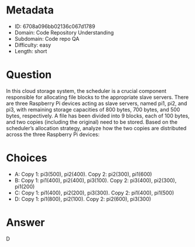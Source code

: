 # Metadata

- ID: 6708a096bb02136c067d1789
- Domain: Code Repository Understanding
- Subdomain: Code repo QA
- Difficulty: easy
- Length: short

# Question

In this cloud storage system, the scheduler is a crucial component responsible for allocating file blocks to the appropriate slave servers. There are three Raspberry Pi devices acting as slave servers, named pi1, pi2, and pi3, with remaining storage capacities of 800 bytes, 700 bytes, and 500 bytes, respectively. A file has been divided into 9 blocks, each of 100 bytes, and two copies (including the original) need to be stored. Based on the scheduler’s allocation strategy, analyze how the two copies are distributed across the three Raspberry Pi devices:

# Choices

- A: Copy 1: pi3(500), pi2(400). Copy 2: pi2(300), pi1(600)
- B: Copy 1: pi1(400), pi2(400), pi3(100). Copy 2: pi3(400), pi2(300), pi1(200)
- C: Copy 1: pi1(400), pi2(200), pi3(300). Copy 2: pi1(400), pi1(500)
- D: Copy 1: pi1(800), pi2(100). Copy 2: pi2(600), pi3(300)

# Answer

D
